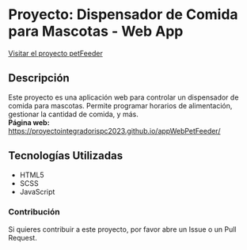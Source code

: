 # Proyecto: Dispensador de Comida para Mascotas - Web App  
[Visitar el proyecto petFeeder](https://proyectointegradorispc2023.github.io/appWebPetFeeder/)  

## Descripción  

Este proyecto es una aplicación web para controlar un dispensador de comida para mascotas. Permite programar horarios de alimentación, gestionar la cantidad de comida, y más.  
**Página web:** https://proyectointegradorispc2023.github.io/appWebPetFeeder/  
  

## Tecnologías Utilizadas  
- HTML5
- SCSS
- JavaScript  

### Contribución  

Si quieres contribuir a este proyecto, por favor abre un Issue o un Pull Request.

